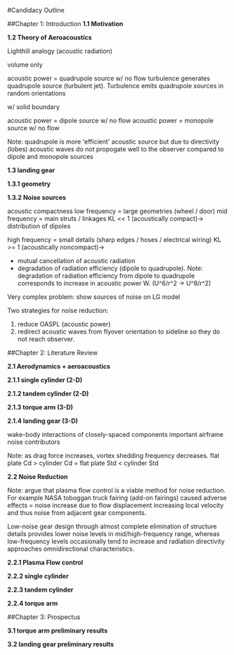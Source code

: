 #Candidacy Outline

##Chapter 1: Introduction
**1.1 Motivation**

**1.2 Theory of Aeroacoustics**

Lighthill analogy (acoustic radiation)

volume only

acoustic power = quadrupole source w/ no flow
turbulence generates quadrupole source (turbulent jet). Turbulence emits quadrupole sources in random orientations


 w/ solid boundary

acoustic power = dipole source w/ no flow
acoustic power = monopole source w/ no flow

Note: quadrupole is more 'efficient' acoustic source but due to directivity (lobes) acoustic waves do not propogate well to the observer compared to dipole and monopole sources

**1.3 landing gear**

**1.3.1 geometry**

**1.3.2 Noise sources**

acoustic compactness
low frequency = large geometries (wheel / door)
mid frequency = main struts / linkages
KL << 1 (acoustically compact)-> distribution of dipoles

high frequency = small details (sharp edges / hoses / electrical wiring)
KL >= 1 (acoustically noncompact)->
* mutual cancellation of acoustic radiation
* degradation of radiation efficiency (dipole to quadrupole).
Note: degradation of radiation efficiency from dipole to quadrupole corresponds to increase in acoustic power W. (U^6/r^2 -> U^8/r^2)

Very complex problem: show sources of noise on LG model

Two strategies for noise reduction:

1. reduce OASPL (acoustic power)
2. redirect acoustic waves from flyover orientation to sideline so they do not reach observer.

##Chapter 2: Literature Review

**2.1 Aerodynamics + aeroacoustics**

**2.1.1 single cylinder (2-D)**

**2.1.2 tandem cylinder (2-D)**

**2.1.3 torque arm (3-D)**

**2.1.4 landing gear (3-D)**

wake-body interactions of closely-spaced components important airframe noise contributors

Note: as drag force increases, vortex shedding frequency decreases. flat plate Cd > cylinder Cd = flat plate Std < cylinder Std

**2.2 Noise Reduction**

Note: argue that plasma flow control is a viable method for noise reduction.
For example NASA toboggan truck fairing (add-on fairings) caused adverse effects = noise increase due to flow displacement increasing local velocity and thus noise from adjacent gear components.

Low-noise gear design through almost complete elimination of structure details provides lower noise levels in mid/high-frequency range, whereas low-frequency levels occasionally tend to increase and radiation directivity approaches omnidirectional characteristics.

**2.2.1 Plasma Flow control**

**2.2.2 single cylinder**

**2.2.3 tandem cylinder**

**2.2.4 torque arm**

##Chapter 3: Prospectus

**3.1 torque arm preliminary results**

**3.2 landing gear preliminary results**
